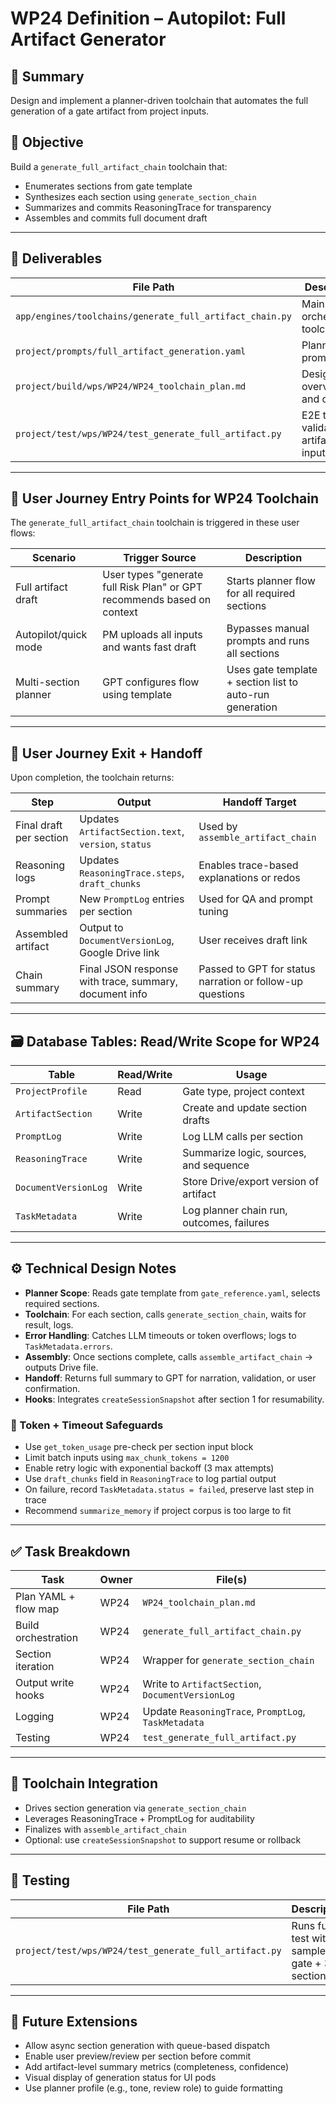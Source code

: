 # WP24 Definition – Autopilot: Full Artifact Generator

## 🧠 Summary
Design and implement a planner-driven toolchain that automates the full generation of a gate artifact from project inputs.

## 🎯 Objective
Build a `generate_full_artifact_chain` toolchain that:
- Enumerates sections from gate template
- Synthesizes each section using `generate_section_chain`
- Summarizes and commits ReasoningTrace for transparency
- Assembles and commits full document draft

---

## 🧱 Deliverables
| File Path | Description |
|-----------|-------------|
| `app/engines/toolchains/generate_full_artifact_chain.py` | Main orchestration toolchain |
| `project/prompts/full_artifact_generation.yaml` | Planner prompt logic |
| `project/build/wps/WP24/WP24_toolchain_plan.md` | Design overview and call map |
| `project/test/wps/WP24/test_generate_full_artifact.py` | E2E test: validate full artifact from inputs |

---

## 🧭 User Journey Entry Points for WP24 Toolchain

The `generate_full_artifact_chain` toolchain is triggered in these user flows:

| Scenario | Trigger Source | Description |
|----------|----------------|-------------|
| Full artifact draft | User types \"generate full Risk Plan\" or GPT recommends based on context | Starts planner flow for all required sections |
| Autopilot/quick mode | PM uploads all inputs and wants fast draft | Bypasses manual prompts and runs all sections |
| Multi-section planner | GPT configures flow using template | Uses gate template + section list to auto-run generation |

---

## 🚦 User Journey Exit + Handoff

Upon completion, the toolchain returns:

| Step | Output | Handoff Target |
|------|--------|----------------|
| Final draft per section | Updates `ArtifactSection.text`, `version`, `status` | Used by `assemble_artifact_chain` |
| Reasoning logs | Updates `ReasoningTrace.steps`, `draft_chunks` | Enables trace-based explanations or redos |
| Prompt summaries | New `PromptLog` entries per section | Used for QA and prompt tuning |
| Assembled artifact | Output to `DocumentVersionLog`, Google Drive link | User receives draft link |
| Chain summary | Final JSON response with trace, summary, document info | Passed to GPT for status narration or follow-up questions |

---

## 🗃️ Database Tables: Read/Write Scope for WP24

| Table | Read/Write | Usage |
|-------|------------|-------|
| `ProjectProfile` | Read | Gate type, project context |
| `ArtifactSection` | Write | Create and update section drafts |
| `PromptLog` | Write | Log LLM calls per section |
| `ReasoningTrace` | Write | Summarize logic, sources, and sequence |
| `DocumentVersionLog` | Write | Store Drive/export version of artifact |
| `TaskMetadata` | Write | Log planner chain run, outcomes, failures |

---

## ⚙️ Technical Design Notes

- **Planner Scope**: Reads gate template from `gate_reference.yaml`, selects required sections.
- **Toolchain**: For each section, calls `generate_section_chain`, waits for result, logs.
- **Error Handling**: Catches LLM timeouts or token overflows; logs to `TaskMetadata.errors`.
- **Assembly**: Once sections complete, calls `assemble_artifact_chain` → outputs Drive file.
- **Handoff**: Returns full summary to GPT for narration, validation, or user confirmation.
- **Hooks**: Integrates `createSessionSnapshot` after section 1 for resumability.

### 🧠 Token + Timeout Safeguards

- Use `get_token_usage` pre-check per section input block
- Limit batch inputs using `max_chunk_tokens = 1200`
- Enable retry logic with exponential backoff (3 max attempts)
- Use `draft_chunks` field in `ReasoningTrace` to log partial output
- On failure, record `TaskMetadata.status = failed`, preserve last step in trace
- Recommend `summarize_memory` if project corpus is too large to fit

---

## ✅ Task Breakdown

| Task | Owner | File(s) |
|------|-------|---------|
| Plan YAML + flow map | WP24 | `WP24_toolchain_plan.md` |
| Build orchestration | WP24 | `generate_full_artifact_chain.py` |
| Section iteration | WP24 | Wrapper for `generate_section_chain` |
| Output write hooks | WP24 | Write to `ArtifactSection`, `DocumentVersionLog` |
| Logging | WP24 | Update `ReasoningTrace`, `PromptLog`, `TaskMetadata` |
| Testing | WP24 | `test_generate_full_artifact.py` |

---

## 🔁 Toolchain Integration
- Drives section generation via `generate_section_chain`
- Leverages ReasoningTrace + PromptLog for auditability
- Finalizes with `assemble_artifact_chain`
- Optional: use `createSessionSnapshot` to support resume or rollback

---

## 🧪 Testing
| File Path | Description |
|-----------|-------------|
| `project/test/wps/WP24/test_generate_full_artifact.py` | Runs full test with sample gate + 3+ sections |

---

## 🔮 Future Extensions
- Allow async section generation with queue-based dispatch
- Enable user preview/review per section before commit
- Add artifact-level summary metrics (completeness, confidence)
- Visual display of generation status for UI pods
- Use planner profile (e.g., tone, review role) to guide formatting